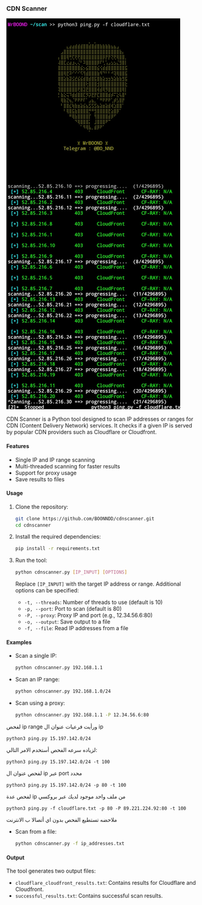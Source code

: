 
### CDN Scanner

![MrBOOND](https://github.com/BOONNDD/cdnscanner/blob/main/IMG_%D9%A2%D9%A0%D9%A2%D9%A3%D9%A1%D9%A2%D9%A0%D9%A4_%D9%A0%D9%A2%D9%A5%D9%A8%D9%A2%D9%A1.jpg) <!-- Replace with an image link or remove this line -->

CDN Scanner is a Python tool designed to scan IP addresses or ranges for CDN (Content Delivery Network) services. It checks if a given IP is served by popular CDN providers such as Cloudflare or Cloudfront.

#### Features

- Single IP and IP range scanning
- Multi-threaded scanning for faster results
- Support for proxy usage
- Save results to files

#### Usage

1. Clone the repository:

   ```bash
   git clone https://github.com/BOONNDD/cdnscanner.git
   cd cdnscanner
   ```

2. Install the required dependencies:

   ```bash
   pip install -r requirements.txt
   ```

3. Run the tool:

   ```bash
   python cdnscanner.py [IP_INPUT] [OPTIONS]
   ```

   Replace `[IP_INPUT]` with the target IP address or range. Additional options can be specified:

   - `-t, --threads`: Number of threads to use (default is 10)
   - `-p, --port`: Port to scan (default is 80)
   - `-P, --proxy`: Proxy IP and port (e.g., 12.34.56.6:80)
   - `-o, --output`: Save output to a file
   - `-f, --file`: Read IP addresses from a file

#### Examples

- Scan a single IP:

  ```bash
  python cdnscanner.py 192.168.1.1
  ```

- Scan an IP range:

  ```bash
  python cdnscanner.py 192.168.1.0/24
  ```

- Scan using a proxy:

  ```bash
  python cdnscanner.py 192.168.1.1 -P 12.34.56.6:80
  ```


لفحص ip range ورأيت فرعيات عنوان ال ip  

```
python3 ping.py 15.197.142.0/24
```
لزياده سرعه الفحص أستخدم الامر التالي: 

```
python3 ping.py 15.197.142.0/24 -t 100
```
لفحص عنوان ال ip عبر port محدد 

```
python3 ping.py 15.197.142.0/24 -p 80 -t 100
```
لفحص عدة ip من ملف واحد موجود لديك  عبر بروكسي

```
python3 ping.py -f cloudflare.txt -p 80 -P 89.221.224.92:80 -t 100
```
ملاحضه تستطيع الفحص بدون اي أتصالا ب الانترنت

- Scan from a file:

  ```bash
  python cdnscanner.py -f ip_addresses.txt
  ```

#### Output

The tool generates two output files:

- `cloudflare_cloudfront_results.txt`: Contains results for Cloudflare and Cloudfront.
- `successful_results.txt`: Contains successful scan results.
